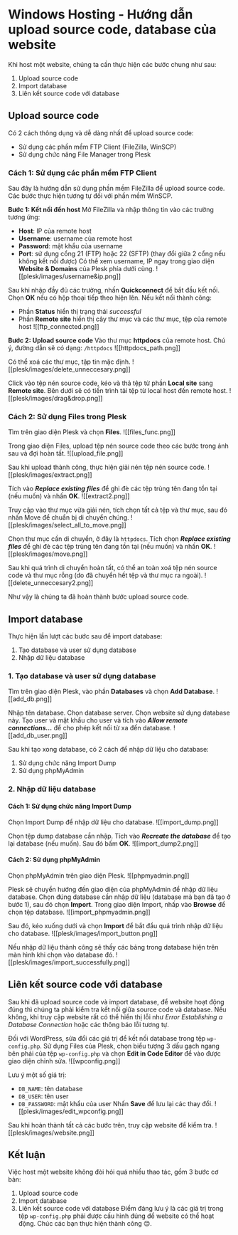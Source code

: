 # Windows Hosting - Hướng dẫn upload source code, database của website
Khi host một website, chúng ta cần thực hiện các bước chung như sau:
1. Upload source code
2. Import database
3. Liên kết source code với database
## Upload source code
Có 2 cách thông dụng và dễ dàng nhất để upload source code:
- Sử dụng các phần mềm FTP Client (FileZilla, WinSCP)
- Sử dụng chức năng File Manager trong Plesk
### Cách 1: Sử dụng các phần mềm FTP Client
Sau đây là hướng dẫn sử dụng phần mềm FileZilla để upload source code. Các bước thực hiện tương tự đối với phần mềm WinSCP.

**Bước 1: Kết nối đến host**
Mở FileZilla và nhập thông tin vào các trường tương ứng:
- **Host**: IP của remote host
- **Username**: username của remote host
- **Password**: mật khẩu của username
- **Port**: sử dụng cổng 21 (FTP) hoặc 22 (SFTP) (thay đổi giữa 2 cổng nếu không kết nối được)
Có thể xem username, IP ngay trong giao diện **Website & Domains** của Plesk phía dưới cùng.
![[plesk/images/username&ip.png]]

Sau khi nhập đầy đủ các trường, nhấn **Quickconnect** để bắt đầu kết nối.
Chọn **OK** nếu có hộp thoại tiếp theo hiện lên.
Nếu kết nối thành công:
- Phần **Status** hiển thị trạng thái *successful*
- Phần **Remote site** hiển thị cây thư mục và các thư mục, tệp của remote host
![[ftp_connected.png]]

**Bước 2: Upload source code**
Vào thư mục **httpdocs** của remote host.
Chú ý, đường dẫn sẽ có dạng: `/httpdocs`
![[httpdocs_path.png]]

Có thể xoá các thư mục, tập tin mặc định.
![[plesk/images/delete_unneccesary.png]]

Click vào tệp nén source code, kéo và thả tệp từ phần **Local site** sang **Remote site**. Bên dưới sẽ có tiến trình tải tệp từ local host đến remote host.
![[plesk/images/drag&drop.png]]
### Cách 2: Sử dụng Files trong Plesk
Tìm trên giao diện Plesk và chọn **Files**.
![[files_func.png]]

Trong giao diện Files, upload tệp nén source code theo các bước trong ảnh sau và đợi hoàn tất.
![[upload_file.png]]

Sau khi upload thành công, thực hiện giải nén tệp nén source code.
![[plesk/images/extract.png]]

Tích vào ***Replace existing files*** để ghi đè các tệp trùng tên đang tồn tại (nếu muốn) và nhấn **OK**.
![[extract2.png]]

Truy cập vào thư mục vừa giải nén, tích chọn tất cả tệp và thư mục, sau đó nhấn Move để chuẩn bị di chuyển chúng.
![[plesk/images/select_all_to_move.png]]

Chọn thư mục cần di chuyển, ở đây là `httpdocs`. Tích chọn ***Replace existing files*** để ghi đè các tệp trùng tên đang tồn tại (nếu muốn) và nhấn **OK**.
![[plesk/images/move.png]]

Sau khi quá trình di chuyển hoàn tất, có thể an toàn xoá tệp nén source code và thư mục rỗng (do đã chuyển hết tệp và thư mục ra ngoài).
![[delete_unneccesary2.png]]

Như vậy là chúng ta đã hoàn thành bước upload source code.
## Import database
Thực hiện lần lượt các bước sau để import database:
1. Tạo database và user sử dụng database
2. Nhập dữ liệu database
### 1. Tạo database và user sử dụng database
Tìm trên giao diện Plesk, vào phần **Databases** và chọn **Add Database**.
![[add_db.png]]

Nhập tên database. Chọn database server. Chọn website sử dụng database này. Tạo user và mật khẩu cho user và tích vào ***Allow remote connections...*** để cho phép kết nối từ xa đến database.
![[add_db_user.png]]

Sau khi tạo xong database, có 2 cách để nhập dữ liệu cho database:
1. Sử dụng chức năng Import Dump
2. Sử dụng phpMyAdmin
### 2. Nhập dữ liệu database
#### Cách 1: Sử dụng chức năng Import Dump
Chọn Import Dump để nhập dữ liệu cho database.
![[import_dump.png]]

Chọn tệp dump database cần nhập. Tích vào ***Recreate the database*** để tạo lại database (nếu muốn). Sau đó bấm **OK**.
![[import_dump2.png]]
#### Cách 2: Sử dụng phpMyAdmin
Chọn phpMyAdmin trên giao diện Plesk.
![[phpmyadmin.png]]

Plesk sẽ chuyển hướng đến giao diện của phpMyAdmin để nhập dữ liệu database.
Chọn đúng database cần nhập dữ liệu (database mà bạn đã tạo ở bước 1), sau đó chọn **Import**.
Trong giao diện Import, nhấp vào **Browse** để chọn tệp database.
![[import_phpmyadmin.png]]

Sau đó, kéo xuống dưới và chọn **Import** để bắt đầu quá trình nhập dữ liệu cho database.
![[plesk/images/import_button.png]]

Nếu nhập dữ liệu thành công sẽ thấy các bảng trong database hiện trên màn hình khi chọn vào database đó.
![[plesk/images/import_successfully.png]]
## Liên kết source code với database
Sau khi đã upload source code và import database, để website hoạt động đúng thì chúng ta phải kiểm tra kết nối giữa source code và database. Nếu không, khi truy cập website rất có thể hiển thị lỗi như *Error Establishing a Database Connection* hoặc các thông báo lỗi tương tự.

Đối với WordPress, sửa đổi các giá trị để kết nối database trong tệp `wp-config.php`.
Sử dụng Files của Plesk, chọn biểu tượng 3 dấu gạch ngang bên phải của tệp `wp-config.php` và chọn **Edit in Code Editor** để vào được giao diện chỉnh sửa.
![[wpconfig.png]]

Lưu ý một số giá trị:
- `DB_NAME`: tên database
- `DB_USER`: tên user
- `DB_PASSWORD`: mật khẩu của user
Nhấn **Save** để lưu lại các thay đổi.
![[plesk/images/edit_wpconfig.png]]

Sau khi hoàn thành tất cả các bước trên, truy cập website để kiểm tra.
![[plesk/images/website.png]]

## Kết luận
Việc host một website không đòi hỏi quá nhiều thao tác, gồm 3 bước cơ bản:
1. Upload source code
2. Import database
3. Liên kết source code với database
Điểm đáng lưu ý là các giá trị trong tệp `wp-config.php` phải được cấu hình đúng để website có thể hoạt động.
Chúc các bạn thực hiện thành công 😊.